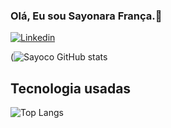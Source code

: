 ### Olá, Eu sou Sayonara França.👋

[![Linkedin](https://img.shields.io/badge/LinkedIn-0077B5?style=for-the-badge&logo=linkedin&logoColor=white)]( link)

(![Sayoco GitHub stats](https://github-readme-stats.vercel.app/api?username=sayonarakeroll&show_icons=true&theme=radical)


## Tecnologia usadas

![Top Langs](https://github-readme-stats.vercel.app/api/top-langs/?username=sayonarakeroll&hide_progress=true&theme=radical)


